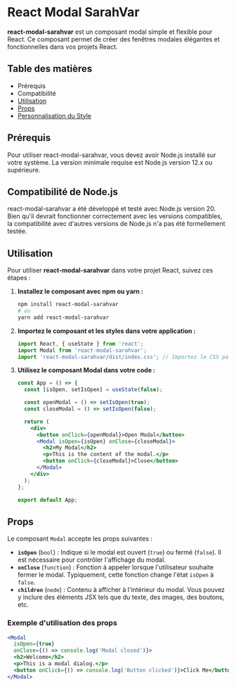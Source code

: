 # React Modal SarahVar

**react-modal-sarahvar** est un composant modal simple et flexible pour React. Ce composant permet de créer des fenêtres modales élégantes et fonctionnelles dans vos projets React.

## Table des matières
- Prérequis
- Compatibilité
- [Utilisation](#utilisation)
- [Props](#props)
- [Personnalisation du Style](#personnalisation-du-style)

## Prérequis 

Pour utiliser react-modal-sarahvar, vous devez avoir Node.js installé sur votre système. La version minimale requise est Node.js version 12.x ou supérieure.

## Compatibilité de Node.js

react-modal-sarahvar a été développé et testé avec Node.js version 20. Bien qu'il devrait fonctionner correctement avec les versions compatibles, la compatibilité avec d'autres versions de Node.js n'a pas été formellement testée.

## Utilisation

Pour utiliser **react-modal-sarahvar** dans votre projet React, suivez ces étapes :

1. **Installez le composant avec npm ou yarn :**

    ```bash
    npm install react-modal-sarahvar
    # ou
    yarn add react-modal-sarahvar
    ```

2. **Importez le composant et les styles dans votre application :**

    ```jsx
    import React, { useState } from 'react';
    import Modal from 'react-modal-sarahvar';
    import 'react-modal-sarahvar/dist/index.css'; // Importez le CSS par défaut si nécessaire
    ```

3. **Utilisez le composant Modal dans votre code :**

    ```jsx
    const App = () => {
      const [isOpen, setIsOpen] = useState(false);

      const openModal = () => setIsOpen(true);
      const closeModal = () => setIsOpen(false);

      return (
        <div>
          <button onClick={openModal}>Open Modal</button>
          <Modal isOpen={isOpen} onClose={closeModal}>
            <h2>My Modal</h2>
            <p>This is the content of the modal.</p>
            <button onClick={closeModal}>Close</button>
          </Modal>
        </div>
      );
    };

    export default App;
    ```

## Props

Le composant `Modal` accepte les props suivantes :

- **`isOpen`** (`bool`) : Indique si le modal est ouvert (`true`) ou fermé (`false`). Il est nécessaire pour contrôler l'affichage du modal.
- **`onClose`** (`function`) : Fonction à appeler lorsque l'utilisateur souhaite fermer le modal. Typiquement, cette fonction change l'état `isOpen` à `false`.
- **`children`** (`node`) : Contenu à afficher à l'intérieur du modal. Vous pouvez y inclure des éléments JSX tels que du texte, des images, des boutons, etc.

### Exemple d'utilisation des props

```jsx
<Modal
  isOpen={true}
  onClose={() => console.log('Modal closed')}>
  <h2>Welcome</h2>
  <p>This is a modal dialog.</p>
  <button onClick={() => console.log('Button clicked')}>Click Me</button>
</Modal>

